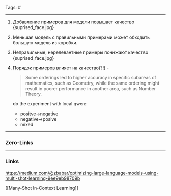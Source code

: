Tags: #
____
1. Добавление примеров для модели повышает качество {suprised_face.jpg}
2. Меньшая модель с правильными примерами может обходить большую модель из коробки.
3. Неправильные, нерелевантные примеры понижают качество {suprised_face.jpg}
4. Порядок примеров влияет на качество(?!) - 
   >Some orderings led to higher accuracy in specific subareas of mathematics, such as Geometry, while the same ordering might result in poorer performance in another area, such as Number Theory.
   
   do the experiment with local qwen:
   - positve->negative
   - negative->posive
   - mixed



____
### Zero-Links

____
### Links
https://medium.com/@zbabar/optimizing-large-language-models-using-multi-shot-learning-9ee9eb98709b

[[Many-Shot In-Context Learning]]